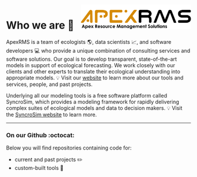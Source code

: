 <img align="right" src="https://github.com/ApexRMS/.github/blob/main/profile/images/Apex-Logo-w-Subheader-1024x177.png" width="300">

# Who we are :wave:

ApexRMS is a team of ecologists :earth_americas:, data scientists :chart_with_upwards_trend:, and software developers :computer: who provide a unique combination of consulting services and software solutions. Our goal is to develop transparent, state-of-the-art models in support of ecological forecasting. We work closely with our clients and other experts to translate their ecological understanding into appropriate models. 
:bulb: Visit our <a href="https://www.apexrms.com" target="_blank">website</a> to learn more about our tools and services, people, and past projects. 

Underlying all our modeling tools is a free software platform called SyncroSim, which provides a modeling framework for rapidly delivering complex suites of ecological models and data to decision makers. 
:bulb: Visit the <a href="https://www.syncrosim.com" target="_blank">SyncroSim website</a> to learn more.

---

### On our Github :octocat:

Below you will find repositories containing code for:
- current and past projects :pencil2:️
- custom-built tools :wrench:
